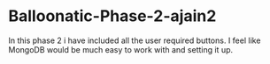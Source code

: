 # Balloonatic-Phase-2-ajain2
In this phase 2 i have included all the user required buttons.
I feel like MongoDB would be much easy to work with and setting it up.
